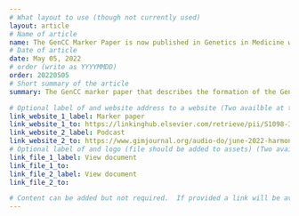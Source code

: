 ```yaml
---
# What layout to use (though not currently used)
layout: article
# Name of article
name: The GenCC Marker Paper is now published in Genetics in Medicine with a companion podcast
# Date of article
date: May 05, 2022
# order (write as YYYYMMDD)
order: 20220505
# Short summary of the article
summary: The GenCC marker paper that describes the formation of the GenCC, the Delphi survey used to harmonize clinical validity terms, and the creation of the GenCC database is now published and available from Genetics in Medicine. Heidi Rehm and Marina DiStefano participated in a companion podcast for GenePod, GIM's podcast, to discuss the release of this paper.

# Optional label of and website address to a website (Two availble at the moment)
link_website_1_label: Marker paper 
link_website_1_to: https://linkinghub.elsevier.com/retrieve/pii/S1098-3600(22)00746-8
link_website_2_label: Podcast
link_website_2_to: https://www.gimjournal.org/audio-do/june-2022-harmonizing-gene-disease-evidence-resources-globally
# Optional label of and logo (file should be added to assets) (Two availble at the moment).
link_file_1_label: View document
link_file_1_to:
link_file_2_label: View document
link_file_2_to:

# Content can be added but not required.  If provided a link will be available to the details
---
```


